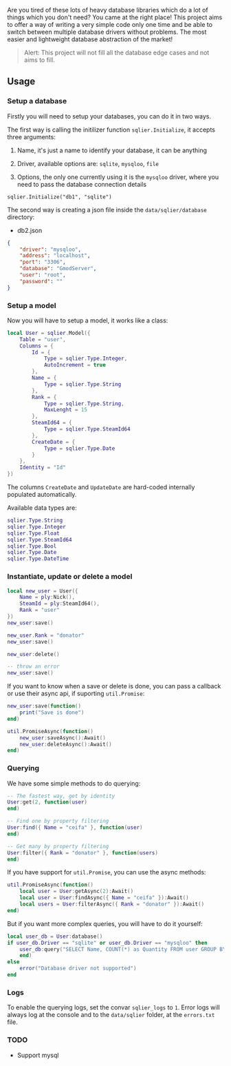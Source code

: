 Are you tired of these lots of heavy database libraries which do a lot of things which you don't need? You came at the right place! This project aims to offer a way of writing a very simple code only one time and be able to switch between multiple database drivers without problems. The most easier and lightweight database abstraction of the market!

> Alert: This project will not fill all the database edge cases and not aims to fill.

## Usage

### Setup a database

Firstly you will need to setup your databases, you can do it in two ways.

The first way is calling the initilizer function `sqlier.Initialize`, it accepts three arguments:

1. Name, it's just a name to identify your database, it can be anything

2. Driver, available options are: `sqlite`, `mysqloo`, `file`

3. Options, the only one currently using it is the `mysqloo` driver, where you need to pass the database connection details

```
sqlier.Initialize("db1", "sqlite")
```

The second way is creating a json file inside the `data/sqlier/database` directory:

* db2.json
```json
{
    "driver": "mysqloo",
    "address": "localhost",
    "port": "3306",
    "database": "GmodServer",
    "user": "root",
    "password": ""
}
```

### Setup a model

Now you will have to setup a model, it works like a class:

```lua
local User = sqlier.Model({
    Table = "user",
    Columns = {
        Id = {
            Type = sqlier.Type.Integer,
            AutoIncrement = true
        },
        Name = {
            Type = sqlier.Type.String
        },
        Rank = {
            Type = sqlier.Type.String,
            MaxLenght = 15
        },
        SteamId64 = {
            Type = sqlier.Type.SteamId64
        },
        CreateDate = {
            Type = sqlier.Type.Date
        }
    },
    Identity = "Id"
})
```

The columns `CreateDate` and `UpdateDate` are hard-coded internally populated automatically.

Available data types are:

```lua
sqlier.Type.String
sqlier.Type.Integer
sqlier.Type.Float
sqlier.Type.SteamId64
sqlier.Type.Bool
sqlier.Type.Date
sqlier.Type.DateTime
```

### Instantiate, update or delete a model

```lua
local new_user = User({
    Name = ply:Nick(),
    SteamId = ply:SteamId64(),
    Rank = "user"
})
new_user:save()

new_user.Rank = "donator"
new_user:save()

new_user:delete()

-- throw an error
new_user:save()
```

If you want to know when a save or delete is done, you can pass a callback or use their async api, if suporting `util.Promise`:

```lua
new_user:save(function()
    print("Save is done")
end)

util.PromiseAsync(function()
    new_user:saveAsync():Await()
    new_user:deleteAsync():Await()
end)
```

### Querying

We have some simple methods to do querying:

```lua
-- The fastest way, get by identity
User:get(2, function(user)
end)

-- Find one by property filtering
User:find({ Name = "ceifa" }, function(user)
end)

-- Get many by property filtering
User:filter({ Rank = "donator" }, function(users)
end)
```

If you have support for `util.Promise`, you can use the async methods:

```lua
util.PromiseAsync(function()
    local user = User:getAsync(2):Await()
    local user = User:findAsync({ Name = "ceifa" }):Await()
    local users = User:filterAsync({ Rank = "donator" }):Await()
end)
```

But if you want more complex queries, you will have to do it yourself:

```lua
local user_db = User:database()
if user_db.Driver == "sqlite" or user_db.Driver == "mysqloo" then
    user_db:query("SELECT Name, COUNT(*) as Quantity FROM user GROUP BY Name", function(names)
    end)
else
    error("Database driver not supported")
end
```

### Logs

To enable the querying logs, set the convar `sqlier_logs` to `1`. Error logs will always log at the console and to the `data/sqlier` folder, at the `errors.txt` file.

### TODO
* Support mysql